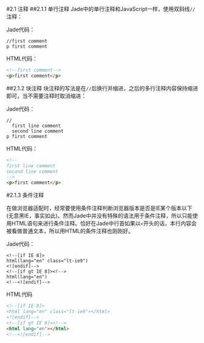 #2.1 注释
##2.1.1 单行注释
Jade中的单行注释和JavaScript一样，使用双斜线`//`注释：

Jade代码：
```jade
//first comment
p first comment
```
HTML代码：
```html
<!--first comment-->
<p>first comment</p>
```

##2.1.2 块注释
块注释的写法是在`//`后换行并缩进，之后的多行注释内容保持缩进即可，当不需要注释时取消缩进：

Jade代码：
```jade
//
  first line comment
  second line comment
p first comment
```
HTML代码：
```html
<!--
first line comment
second line comment
-->
<p>first comment</p>
```
#2.1.3 条件注释

在做浏览器适配时，经常要使用条件注释判断浏览器版本是否是IE某个版本以下(无意黑IE，事实如此)。然而Jade中并没有特殊的语法用于条件注释，所以只能使用HTML语句来进行条件注释。恰好在Jade中行首如果以`<`开头的话，本行内容会被看做普通文本，所以用HTML的条件注释也刚刚好。

Jade代码：
```jade
<!--[if IE 8]>
html(lang="en" class="lt-ie9")
<![endif]-->
<!--[if gt IE 8]><!-->
html(lang="en")
<!--<![endif]-->
```
HTML代码
```html
<!--[if IE 8]>
<html lang="en" class="lt-ie9"></html>
<![endif]-->
<!--[if gt IE 8]><!-->
<html lang="en"></html>
<!--<![endif]-->
```


